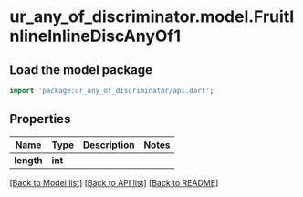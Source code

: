 # ur_any_of_discriminator.model.FruitInlineInlineDiscAnyOf1

## Load the model package
```dart
import 'package:ur_any_of_discriminator/api.dart';
```

## Properties
Name | Type | Description | Notes
------------ | ------------- | ------------- | -------------
**length** | **int** |  | 

[[Back to Model list]](../README.md#documentation-for-models) [[Back to API list]](../README.md#documentation-for-api-endpoints) [[Back to README]](../README.md)


